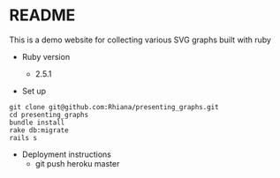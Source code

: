 # README

This is a demo website for collecting various SVG graphs built with ruby

* Ruby version
  * 2.5.1

* Set up
```
git clone git@github.com:Rhiana/presenting_graphs.git
cd presenting_graphs
bundle install
rake db:migrate
rails s
```

* Deployment instructions
  * git push heroku master
